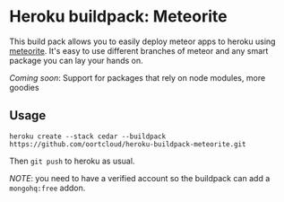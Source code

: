 # Heroku buildpack: Meteorite

This build pack allows you to easily deploy meteor apps to heroku using [meteorite](http://github.com/oortcloud/meteorite). It's easy to use different branches of meteor and any smart package you can lay your hands on.

_Coming soon_: Support for packages that rely on node modules, more goodies

## Usage

```
heroku create --stack cedar --buildpack https://github.com/oortcloud/heroku-buildpack-meteorite.git
```

Then `git push` to heroku as usual. 

_NOTE_: you need to have a verified account so the buildpack can add a `mongohq:free` addon.
